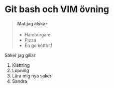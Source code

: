 # Git bash och VIM övning

> #### Mat jag älskar
>
> - Hamburgare
> - Pizza
> - En go köttbit!
>

Saker jag gillar:
1. Klättring
2. Löpning
3. Lära mig nya saker!
4. Sandra
